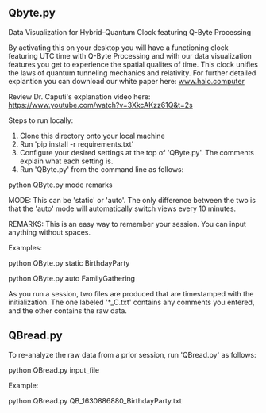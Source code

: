 ## Qbyte.py
Data Visualization for Hybrid-Quantum Clock featuring Q-Byte Processing

By activating this on your desktop you will have a functioning clock featuring UTC time with Q-Byte Processing and with our data visualization features you get to experience the spatial qualites of time. This clock unifies the laws of quantum tunneling mechanics and relativity. For further detailed explantion you can download our white paper here: www.halo.computer

Review Dr. Caputi's explanation video here: https://www.youtube.com/watch?v=3XkcAKzz61Q&t=2s

Steps to run locally:

1. Clone this directory onto your local machine
2. Run 'pip install -r requirements.txt'
3. Configure your desired settings at the top of 'QByte.py'. The comments explain what each setting is.
4. Run 'QByte.py' from the command line as follows:

python QByte.py mode remarks

MODE: This can be 'static' or 'auto'. The only difference between the two is that the 'auto' mode will automatically switch views every 10 minutes.

REMARKS: This is an easy way to remember your session. You can input anything without spaces.
  
Examples:

python QByte.py static BirthdayParty

python QByte.py auto FamilyGathering
  
As you run a session, two files are produced that are timestamped with the initialization. The one labeled '*_C.txt' contains any comments you entered, and the other contains the raw data.

## QBread.py

To re-analyze the raw data from a prior session, run 'QBread.py' as follows:

python QBread.py input_file
  
Example:

python QBread.py QB_1630886880_BirthdayParty.txt
